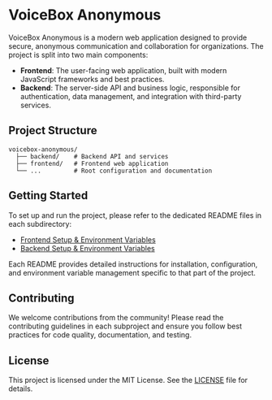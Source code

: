 # VoiceBox Anonymous

VoiceBox Anonymous is a modern web application designed to provide secure, anonymous communication and collaboration for organizations. The project is split into two main components:

- **Frontend**: The user-facing web application, built with modern JavaScript frameworks and best practices.
- **Backend**: The server-side API and business logic, responsible for authentication, data management, and integration with third-party services.

## Project Structure

```
voicebox-anonymous/
  ├── backend/    # Backend API and services
  ├── frontend/   # Frontend web application
  └── ...         # Root configuration and documentation
```

## Getting Started

To set up and run the project, please refer to the dedicated README files in each subdirectory:

- [Frontend Setup & Environment Variables](./frontend/README.md)
- [Backend Setup & Environment Variables](./backend/README.md)

Each README provides detailed instructions for installation, configuration, and environment variable management specific to that part of the project.

## Contributing

We welcome contributions from the community! Please read the contributing guidelines in each subproject and ensure you follow best practices for code quality, documentation, and testing.

## License

This project is licensed under the MIT License. See the [LICENSE](LICENSE) file for details. 